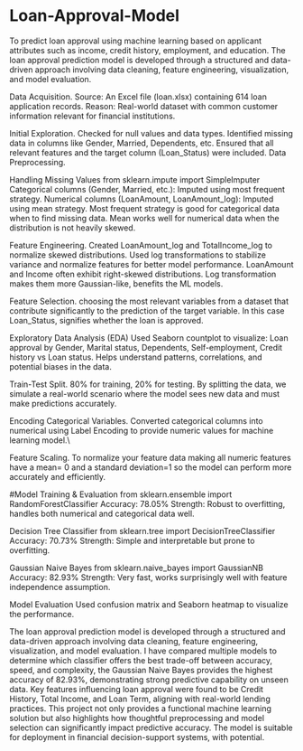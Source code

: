# Loan-Approval-Model

To predict loan approval using machine learning based on applicant attributes such as income, credit history, employment, and education.
The loan approval prediction model is developed through a structured and data-driven approach involving data cleaning, feature engineering,
visualization, and model evaluation.

Data Acquisition.
Source: An Excel file (loan.xlsx) containing 614 loan application records.
Reason: Real-world dataset with common customer information relevant for financial institutions.

Initial Exploration.
Checked for null values and data types.
Identified missing data in columns like Gender, Married, Dependents, etc.
Ensured that all relevant features and the target column (Loan_Status) were included.
Data Preprocessing.

Handling Missing Values
from sklearn.impute import SimpleImputer
Categorical columns (Gender, Married, etc.): Imputed using most frequent strategy.
Numerical columns (LoanAmount, LoanAmount_log): Imputed using mean strategy.
Most frequent strategy is good for categorical data when to find missing data. 
Mean works well for numerical data when the distribution is not heavily skewed.

Feature Engineering.
Created LoanAmount_log and TotalIncome_log to normalize skewed distributions.
Used log transformations to stabilize variance and normalize features for better model performance.
LoanAmount and Income often exhibit right-skewed distributions. Log transformation makes them more Gaussian-like, benefits the ML models.

Feature Selection.
choosing the most relevant variables from a dataset that contribute significantly to the prediction of the target variable. 
In this case Loan_Status, signifies whether the loan is approved.

Exploratory Data Analysis (EDA)
Used Seaborn countplot to visualize:
Loan approval by Gender,
Marital status,
Dependents,
Self-employment,
Credit history vs Loan status.
Helps understand patterns, correlations, and potential biases in the data.

Train-Test Split.
80% for training, 20% for testing.
By splitting the data, we simulate a real-world scenario where the model sees new data and must make predictions accurately.

Encoding Categorical Variables.
Converted categorical columns into numerical using Label Encoding to provide numeric values for machine learning model.\

Feature Scaling.
To normalize your feature data making all numeric features have a mean= 0 and a standard deviation=1 so the model can perform more accurately and efficiently.

#Model Training & Evaluation
from sklearn.ensemble import RandomForestClassifier
Accuracy: 78.05%
Strength: Robust to overfitting, handles both numerical and categorical data well.

Decision Tree Classifier
from sklearn.tree import DecisionTreeClassifier
Accuracy: 70.73%
Strength: Simple and interpretable but prone to overfitting.

Gaussian Naive Bayes
from sklearn.naive_bayes import GaussianNB
Accuracy: 82.93%
Strength: Very fast, works surprisingly well with feature independence assumption.

Model Evaluation
Used confusion matrix and Seaborn heatmap to visualize the performance.

The loan approval prediction model is developed through a structured and data-driven approach involving data cleaning, feature engineering, visualization, and model evaluation. I have compared multiple models to determine which classifier offers the best trade-off between accuracy, speed, and complexity, 
the Gaussian Naive Bayes provides the highest accuracy of 82.93%, demonstrating strong predictive capability on unseen data. Key features influencing loan approval were found to be Credit History, Total Income, and Loan Term, aligning with real-world lending practices.
This project not only provides a functional machine learning solution but also highlights how thoughtful preprocessing and model selection can significantly impact predictive accuracy. The model is suitable for deployment in financial decision-support systems, with potential.

